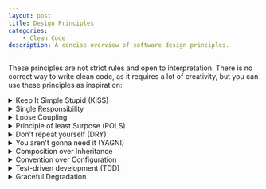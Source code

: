 ```yaml
---
layout: post
title: Design Principles
categories:
    - Clean Code
description: A concise overview of software design principles.
---
```


These principles are not strict rules and open to interpretation. There is no correct way to write clean code, as it requires a lot of creativity, but you can use these principles as inspiration:


<details markdown="1">
<summary>Keep It Simple Stupid (KISS)</summary>

- Less is more. If something is complex it will likely break. So complete a feature with minimum amount of necessary code, that is still perfectly understandable. Try to find the "cleanest" solution.
- Development flow: Make it work, then iteratively refactor to make it more simple/readable. Maybe there is a function in the standard library you can use instead, or you can simplify a layout, or some duplicate code can be extracted. Before submitting a merge request, check if you can simplify your changes even further.

This reduces the overall error surface (less code → less potential bugs) and reduces the maintainable surface (less code to touch when refactoring → more flexible).
</details>


<details markdown="1">
<summary>Single Responsibility</summary>

- Methods should only do one thing (e.g. display, calculate, create, combine, save, get, set, enable, disable, fetch, query, show, hide, etc.) which is reflected in the method name. If there is an "and" in the name, you can probably split it. 
- Rule of thumb: Methods should be roughly less than ~20 lines and fit on page without scrolling. If it is too long, then this is an indicator, that it is doing too much and should be split up. **This is of course only a rough guideline and not always applicable, so don't enforce it!**
- Methods should be roughly on the same layer of abstraction. E.g. if you have function `renderList`, then put the code to render items into a separate `renderItem` function, instead of adding this code to the `renderList` function.
- Classes should only be responsible for a single feature. E.g. try to prevent an abstract base class, where every shared code is dumped, instead pull this out into extension functions or components.
- Don't mix business logic details (e.g. SQL database queries) with presentation details (direct view manipulation, animations), instead use a mediator (controller, viewmodel, component, etc.) between classes that manipulate views and classes that handle data sources.
</details>


<details markdown="1">
<summary>Loose Coupling</summary>

- Relevant principles: Information Hiding, Separation of Concerns, Demeter Law, Interface Segregation, Dependency Inversion
- Reduce scope (references to other classes, member variables, parameters, etc.), e.g. by hiding implementation details behind private fields and methods or using pure functions. **Pure functions** have no side effects or state (no reference to members) and always give the same output for the same input (testable).
- A classes' or function's dependencies should be obvious, when looking at its signature (function parameters, constructor parameters). **Never use global state and singletons**, as this will hide the fact that a class or function depends on another component, without looking at its implementation. Global state will make it really hard to follow the code, as you have to keep in mind every single place it may be modified and where it is used. Global state also makes code nearly untestable, as dependencies can't be replaced easily.
- Parameters should not contain more information than a function or class actually needs I.e. don't pass around a massive context object or the whole viewmodel, if just a callback would suffice.

Loose coupling makes it easier to create a mental model and follow the flow of the code. The code is easier to test and verify, when there are less influencing external factors and we can be more confident, that the code is correct.
</details>


<details markdown="1">
<summary>Principle of least Surpose (POLS)</summary>

- A unit's (methods, class) name is a mental abstraction for its functionality. So reading the name (or signature) should be enough information to use it, without unexpected behavior. When encountering unexpected behavior, we have to look at the implementation details, which consumes time and reduces our trust in the code. Good code looks **boring** as it contains no such surprises.
- If something is not obvious (["black magic"](https://en.wikipedia.org/wiki/Magic_(programming)), workarounds, bugs in frameworks, deviation from best practices, etc.) or may lead to issues in the future, mark it as a place that needs special attention. E.g. by adding a comment or pulling it into a separate function, where the method names describes the behavior. This prevents surprises, communication overhead and regression, when other developers touch this piece of code.
- Prefer appropriately named methods to comments (**self documenting code**, i.e. code is the ground truth) and don't add comments to obvious code. Comments increase the maintenance surface and can be misleading (compiler can't check comments for correctness, comments are usually never updated). Comments reduce readability (code does not fit on single page, reading flow is broken).
</details>


<details markdown="1">
<summary>Don't repeat yourself (DRY)</summary>

- Ritualistic copy-pasting code is easy, but it is likely a sign of [cargo cult programming](https://en.wikipedia.org/wiki/Cargo_cult_programming), i.e. not understanding the reason behind the code. Make sure you know how the code works, maybe there is a better way to do this.
- Copy-pasting code very often leads to copy-paste errors (e.g. something is not renamed). Once there is a change/refactoring to the copied code, the pasted code usually needs to be manually updated in all place (no single source of truth, large maintenance surface), which is easily forgotten. This frequently leads to bugs, that you thought were already fixed.
- Instead move duplicated logic to helper functions, e.g. an extension function for creating a toast message, so the core logic is in a single place (single source of truth) and can be easily changed.
- In general try to keep the signal to noise (business logic code vs. glue code) ration high.
- But: Don't over-engineer, which may obstruct further development and confuse new developers. Keep it easy to adapt and extend. Sometimes it is better to be flexible, e.g. copy an \<ImageView> instead of moving it to a shared \<include> layout, if you know the design for it will be different every time.
</details>


<details markdown="1">
<summary>You aren't gonna need it (YAGNI)</summary>

- **No dead or commented out code.** This increases maintenance surface or even worse is not maintained at all (not type checked by the compiler). If this is really needed, then only with an explanatory comment why this is still there or when it can be removed, e.g. if dependent on a feature that is developed in parallel. Otherwise this will be forever in the codebase, and other developers will not know if this is still needed or can be safely removed.
- Don't wrap every class in an explicit interface class. Classes already provide an interface via their public properties and methods (loose coupling). Interfaces reduce development velocity, because now there are two places (interface and implementation) that need to be changed when adding functionality. Interfaces make it hard to follow the code without actually running/debugging the code. Usually it is easy to add an interface later once it is needed, e.g. if there is actually more than one implementation. However for libraries or public APIs an interface adds an additional layer of separation.
- Don't over-engineer and keep your code flexible.
- But: Some things are not initially planned, but are guaranteed to be needed later in nearly ever project, like error handling or localization. 
</details>


<details markdown="1">
<summary>Composition over Inheritance</summary>

- Don't use abstract "base" classes, which grow huge and can't be split up. They also don't work with multiple inheritance, e.g. when a framework provides its own base class we have to use. Instead put functionality in pure (extension) functions, or delegate it to separate components, which can be injected where needed.
- Compose your data structures out of other data structures. This simplifies integration with other formats that do not have inheritance, like JSON or relational databases.
</details>


<details markdown="1">
<summary>Convention over Configuration</summary>

- **Follow the best practices** and don't fight the system. Usually there is a cleaner and better solution in the official documentation than in StackOverflow code snippets. E.g. for Android it is often suggested to use a custom background to change a button's color, but this breaks animations unlike the best practice (theming).
- Use the recommended code style for the project's platform and enforce it via CI and code reviews (even if it seems pedantic). This makes the code more recognizable, it is easier to read and change other developer's code, and there are less conflicts when autoformatting code.
- A developer should be able to **build a project immediately after a checkout** with as little effort or help as possible. This should require no complex build process (KISS) and should follow platform convention, e.g. `gradle assembleDebug` for Android or `docker-compose up` for backends. Defaults should be provided if possible, so there is no need to configure urls, accounts, keys, etc. If a defaults can not be provided, consider disabling a feature, e.g. use a debug key for signing or providing a template config file, which can be filled in. 
- Deployment should be as easy as possible (KISS) for every developer via CI/CD and should only take a few minutes, e.g. merging `develop` on `master`. Deployment should not be done locally (e.g. deploying a partial development state).
- Keep the CI/CD config simple (KISS) but effective, so there is less time needed for configuring or debugging the CI and more time for coding. If something is too complex it will likely break, so simplify it or make it easy for a developer to do manually. CI should include at least an automatic build (smoke test). Better yet a code quality check (linter), running tests (even if there are no tests written yet) and deployment.
- Technical documentation (README.md) should provide some of the following:
    - What is this project/codebase about?
    - Special requirements / tools
    - How to build
    - How to deploy / create release
    - Some helpful guides / commands (e.g. architecture/structure, how to update translations, how to make migration, how to fix common issues, URLs for services, etc.)
</details>


<details markdown="1">
<summary>Test-driven development (TDD)</summary>

- TDD is a development technique that also produces a test suite that has high test coverage and protects against future regressions, however TDD is not universally applicable to every task.
- Basic development workflow:
    1. Write test for a tiny part of new feature
    2. Write code until test works
    3. Refactor / clean up code
    4. Make sure tests still works (no regression)
    5. Repeat until feature is done
- Only one thing should be tested per test. For this you can structure tests into three parts, which also helps other developers understand and modify your tests:
    1. **Given**: Setup the precondition state, e.g. create the class you want to test and write some  dummy data into it's fields.
    2. **When**: The action you want to test, e.g. call a method on your class.
    3. **Then**: The expected postcondition, e.g. certain fields in your class should have new values.
- What should (not) be tested?
    - No 100% coverage: Tests increase the maintainable surface of the codebase and reduce development velocity, as they need to be rewritten, when a feature changes or is refactored. So the goal should be not to test everything, but to reduce complexity, so **less tests are actually needed**.
    - Most code units should be clean and self evident with high confidence, so tests would be redundant. Test only where it makes sense. E.g. don't test getters/setter or a function that contains only a simple if/else control flow.
    - Good candidates for testing and TDD are complex pure functions (e.g. parsers or date time calculation), code that needs high confidence (e.g. payment processing), or code that can not be easily tested manually (rare crash conditions and edge cases).
    - Don't test implementation details of external dependencies, e.g. if a parser generated by a code generator can parse every datatype correctly. For critical dependencies a boundary or API test should suffice, so you know early on if it is safe to upgrade the library to a new version.
    - Tests may also contain bugs, so a test should usually not be more complex than the code it tests.
    - UI tests (e.g. on an emulator or browser) are slow and fragile, so prefer unit tests. Viewmodels should act as [humble objects](https://martinfowler.com/bliki/HumbleObject.html).
    - Tests can't find high level gaps in specification or overall behavior, so explorative QA testing is still needed.
- If projects don't have tests (or support for tests) from the start, they likely won't have tests later. Usually there is considerable effort involved in starting to write tests, e.g. mocking dependencies, separating framework from test code, etc. To allow easy testing without obstructions or effort there should be at least one moderately complex test case when starting a new project, that can be used as a template, even if there are no other tests planned yet.
</details>


<details markdown="1">
<summary>Graceful Degradation</summary>

- There are two kinds of errors:
    - If an error would inevitably leave your program in an illegal or broken state that would cause other issue (e.g. data corruption), then it is **fatal** and should crash the program.
    - If you can recover from the error, so your program always remains in a valid state, then it is an **exception** and you should handle it. E.g. you could show a message to your users and let them try again after a failed backend request. Your program's state must always stay valid, e.g. when using optimistic request (showing result before a request is finished), then the previous state (before result was shown) must be restored.
- **Never silently suppress exceptions** (empty catch block). Swallowed exceptions make it very hard to find the source of bugs and may introduce bugs that could easily be discovered early during development. Instead at least log it and/or pass it to the user as a generic error (in a server return status 500). In rare cases where a specific type of exception is expected and can safely be ignored, add a comment, so it is clear why there is no logging.
</details>
